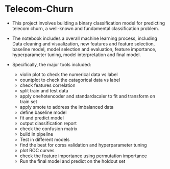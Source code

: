 # Telecom-Churn

- This project involves building a binary classification model for predicting telecom churn, a well-known and fundamental classification problem.

- The notebook includes a overall machine learning process, including Data cleaning and visualization, new features and feature selection, baseline model, model selection and evaluation, feature importance, hyperparameter tuning, model interpretation and final model.

- Specifically, the major tools included:
  - violin plot to check the numerical data vs label
  - countplot to check the catagorical data vs label
  - check features correlation
  - split train and test data
  - apply onehotencoder and standardscaler to fit and transform on train set
  - apply smote to address the imbalanced data
  - define baseline model
  - fit and predict model
  - output classification report
  - check the confusion matrix
  - build in pipeline
  - Test in different models
  - find the best for corss validation and hyperparameter tuning
  - plot ROC curves
  - check the feature importance using permutation importance
  - Run the final model and predict on the holdout set
  
